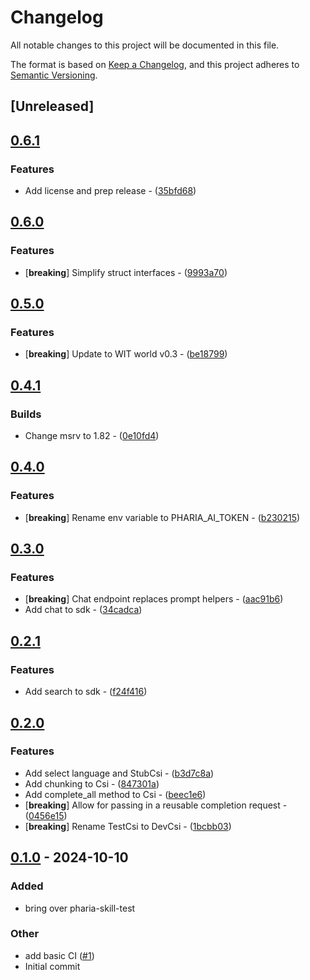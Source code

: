# Changelog

All notable changes to this project will be documented in this file.

The format is based on [Keep a Changelog](https://keepachangelog.com/en/1.0.0/),
and this project adheres to [Semantic Versioning](https://semver.org/spec/v2.0.0.html).

## [Unreleased]

## [0.6.1](https://github.com/Aleph-Alpha/pharia-kernel-sdk-rs/compare/pharia-skill-test-v0.6.0...pharia-skill-test-v0.6.1)

### Features

- Add license and prep release - ([35bfd68](https://github.com/Aleph-Alpha/pharia-kernel-sdk-rs/commit/35bfd68bc5d9dadb688fd0c83e22bb82feb7303f))


## [0.6.0](https://github.com/Aleph-Alpha/pharia-kernel-sdk-rs/compare/pharia-skill-test-v0.5.0...pharia-skill-test-v0.6.0)

### Features

- [**breaking**] Simplify struct interfaces - ([9993a70](https://github.com/Aleph-Alpha/pharia-kernel-sdk-rs/commit/9993a70240ec407bc1077903aff268d05721dd77))

## [0.5.0](https://github.com/Aleph-Alpha/pharia-kernel-sdk-rs/compare/pharia-skill-test-v0.4.2...pharia-skill-test-v0.5.0)

### Features

- [**breaking**] Update to WIT world v0.3 - ([be18799](https://github.com/Aleph-Alpha/pharia-kernel-sdk-rs/commit/be18799b6d4f63cc9fc4e11180f70626b472e2be))

## [0.4.1](https://github.com/Aleph-Alpha/pharia-kernel-sdk-rs/compare/pharia-skill-test-v0.4.0...pharia-skill-test-v0.4.1)

### Builds

- Change msrv to 1.82 - ([0e10fd4](https://github.com/Aleph-Alpha/pharia-kernel-sdk-rs/commit/0e10fd4cd277f1894b4c827e0aed8cd21919a4ac))

## [0.4.0](https://github.com/Aleph-Alpha/pharia-kernel-sdk-rs/compare/pharia-skill-test-v0.3.0...pharia-skill-test-v0.4.0)

### Features

- [**breaking**] Rename env variable to PHARIA_AI_TOKEN - ([b230215](https://github.com/Aleph-Alpha/pharia-kernel-sdk-rs/commit/b230215919107fadd2274ce1a5a571a7faa3809b))

## [0.3.0](https://github.com/Aleph-Alpha/pharia-kernel-sdk-rs/compare/pharia-skill-test-v0.2.1...pharia-skill-test-v0.3.0)

### Features

- [**breaking**] Chat endpoint replaces prompt helpers - ([aac91b6](https://github.com/Aleph-Alpha/pharia-kernel-sdk-rs/commit/aac91b6fb152bbd647b8f0bd0dabeef6bbb06c13))
- Add chat to sdk - ([34cadca](https://github.com/Aleph-Alpha/pharia-kernel-sdk-rs/commit/34cadca8af4b0ec4a743d98d722c05ffe120512a))

## [0.2.1](https://github.com/Aleph-Alpha/pharia-kernel-sdk-rs/compare/pharia-skill-test-v0.2.0...pharia-skill-test-v0.2.1)

### Features

- Add search to sdk - ([f24f416](https://github.com/Aleph-Alpha/pharia-kernel-sdk-rs/commit/f24f4160a7f3d5e37caefebd7d829f980ade1c49))

## [0.2.0](https://github.com/Aleph-Alpha/pharia-kernel-sdk-rs/compare/pharia-skill-test-v0.1.1...pharia-skill-test-v0.2.0)

### Features

- Add select language and StubCsi - ([b3d7c8a](https://github.com/Aleph-Alpha/pharia-kernel-sdk-rs/commit/b3d7c8a7ec3b92ec607d6a2d08db3052518c674b))
- Add chunking to Csi - ([847301a](https://github.com/Aleph-Alpha/pharia-kernel-sdk-rs/commit/847301ae8287f558eb9c08f9d84bc41e977d184e))
- Add complete_all method to Csi - ([beec1e6](https://github.com/Aleph-Alpha/pharia-kernel-sdk-rs/commit/beec1e62efec52a0ce973b5a89cbbf2d808c704d))
- [**breaking**] Allow for passing in a reusable completion request - ([0456e15](https://github.com/Aleph-Alpha/pharia-kernel-sdk-rs/commit/0456e15ad73c008047927acbc63f015d089d4743))
- [**breaking**] Rename TestCsi to DevCsi - ([1bcbb03](https://github.com/Aleph-Alpha/pharia-kernel-sdk-rs/commit/1bcbb033501e6d3cc7cacf4b7beabea7a23c282c))

## [0.1.0](https://github.com/Aleph-Alpha/pharia-kernel-sdk-rs/releases/tag/pharia-skill-test-v0.1.0) - 2024-10-10

### Added

- bring over pharia-skill-test

### Other

- add basic CI ([#1](https://github.com/Aleph-Alpha/pharia-kernel-sdk-rs/pull/1))
- Initial commit
